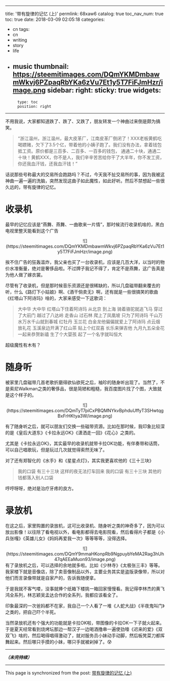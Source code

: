 
---
title: '带有旋律的记忆 (上)'
permlink: 68xaw6
catalog: true
toc_nav_num: true
toc: true
date: 2018-03-09 02:05:18
categories:
- cn
tags:
- cn
- writing
- story
- life
- music
thumbnail: https://steemitimages.com/DQmYKMDmbawmWkvj6PZpaqRbYKa6zVu7Et1y5T7FiFJmHzr/image.png
sidebar:
    right:
        sticky: true
widgets:
    -
        type: toc
        position: right
---


不用我说，大家都知道跌了、跌了、又跌了，朋友转发一个神曲过来倒是颇为搞笑。

>“浙江温州，浙江温州，最大皮革厂，江南皮革厂倒闭了！XXX老板黄鹤吃喝嫖赌，欠下了3.5个亿，带着他的小姨子跑了。我们没有办法，拿着钱包抵工资。原价都是三百多、二百多、一百多的钱包， 通通二十块，通通二十块！黄鹤XXX，你不是人，我们辛辛苦苦给你干了大半年，你不发工资，你还我血汗钱，还我血汗钱！”

话说那些号称最大的交易所会跑路吗？不过，今天我不扯交易所的事，因为我被这神曲一遍一遍的洗脑，突然发现这曲子如此魔性，如此好听。然后不禁想起一些很久远的，带有旋律的记忆。

# 收录机

最早的记忆应该是“燕舞、燕舞、一曲歌来一片情”，那时候流行收录机啥的，黑白电视里整天能看到这个广告
<center>![](https://steemitimages.com/DQmYKMDmbawmWkvj6PZpaqRbYKa6zVu7Et1y5T7FiFJmHzr/image.png)</center>

挨不住广告的狂轰滥炸，我父亲也买了一台收录机，应该是几百大洋，以当时的物价水准衡量，绝对是奢侈品啦。不过牌子我记不得了，肯定不是燕舞，这广告真是为他人做了嫁衣裳。

尽管有了收录机，但是那时候音乐资源还是很稀缺的，所以几盘磁带翻来覆去的听，什么《路灯下小姑娘》啊、《酒干倘卖无》啊，还有就是一些很搞笑的歌曲《红塔山下阿诗玛》啥的，大家来感受一下这歌词：
>大中华 大中华 
红塔山下住着阿诗玛 
从北京 到上海 
骑着骆驼就追飞马 
穿过了大前门 
越过了八达岭 
走香山 
过石林 
爬上了凤凰坡 
只为了阿诗玛 
千山万水万水千山就到春城 
红牡丹 玉兰花 
白金龙他偏偏就爱上了阿诗玛 
点云烟 放礼花 
玉溪泉边开满了红山茶 
贴上个红双喜 
长乐来弹吉他 
九月九五朵金花一起来恭贺新禧 
生了个大婴孩 
起了一个名字就叫恒大

超级魔性有木有？

# 随身听

被家里几盘磁带几首老歌折磨得欲仙欲死之后，袖珍的随身听出现了。当然了，不是索尼Walkman之类的奢侈品，很是简陋和粗糙，我百度图片找了个图，大致就是这个样子的。

<center>![](https://steemitimages.com/DQmTyT7piCxPBQMNYkvBphduUffyT3SHwtqgBxFrHKtya3W/image.png)</center>

有了随身听之后，就可以朋友们交换一些磁带资源。比如在那时候，我印象比较深的是《皇后大道东》《卡拉永远OK》《潇洒走一回》《花心》之类的。

尤其是《卡拉永远OK》，其实最早的收录机就带卡拉OK功能，有伴奏带和话筒，可以自己唱歌玩，但是玩过几次就觉得索然无味了。

对了还有郑智化的《水手》和《星星点灯》，其实我更喜欢他的《三十三块》

>我的口袋 有三十三块
这样的夜无法打车回来
我的口袋 有三十三块
其他的钱都落入别人口袋

哼哼呀呀，绝对是治疗牙疼的良方。

# 录放机

在这之后，家里购置的录放机，这可比收录机、随身听之类的神奇多了，因为可以放出影像！以往除了看电视以外，看电影都得去电影院看，然后看得片子都是《小兵张嘎》《英雄儿女》《妈妈再爱我一次》等等等等，没得选择。

<center>![](https://steemitimages.com/DQmY9mmaHKonpRb9NgpuybYeMA2Rag3hUh47qAEEaMuon93/image.png)</center>
有了录放机之后，可以选择的余地就多啦。比如《少林寺》《太极张三丰》等等。我家楼下就是音像店，除了卖音像制品以外，主要业务其实是盗版录像带，所以对他们而言录像带就是自家产的，告诉我随便拿。

于是我就不客气喽，没事就捧个纸箱下楼挑一箱回家慢慢看。我记得李林杰的黄飞鸿全系列，林志颖吴孟达合作的全系列，我都应该看全了。

印象最深的一次爸妈都不在家，我自己一个人看了一堆《人蛇大战》《半夜鬼叫门》之类的，把自己吓个半死。

当然录放机还有个强大的功能就是卡拉OK啦，带图像的卡拉OK一下子就火起来。于是夏天经常看到烧烤坛那边一帮汉子一边喝酒撸串一遍使劲嚎《迟来的爱》《双双飞》啥的，然后喝得唱得激动了，就对服务员小妹动手动脚，然后板凳菜刀都挥舞起来。然后哪只手摸的小妹，哪只手就被剁掉了。😰


----
***（未完待续）***

- - -

This page is synchronized from the post: [带有旋律的记忆 (上)](https://steemit.com/@oflyhigh/68xaw6)
